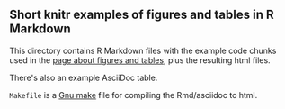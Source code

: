 ## Short knitr examples of figures and tables in R Markdown

This directory contains R Markdown files with the example code chunks
used in the
[page about figures and tables](http://kbroman.github.io/knitr_knutshell/pages/figs_tables.html),
plus the resulting html files.

There's also an example AsciiDoc table.

`Makefile` is a [Gnu make](http://www.gnu.org/software/make) file for
compiling the Rmd/asciidoc to html.


